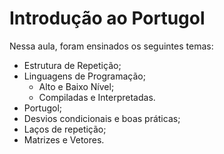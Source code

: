 # Introdução ao Portugol

Nessa aula, foram ensinados os seguintes temas:

- Estrutura de Repetição;
- Linguagens de Programação;
  - Alto e Baixo Nível;
  - Compiladas e Interpretadas.
- Portugol;
- Desvios condicionais e boas práticas;
- Laços de repetição;
- Matrizes e Vetores.

